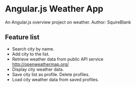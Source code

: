 # Angular.js Weather App

An Angular.js overview project on weather.
Author: SquireBlank

## Feature list

- Search city by name.
- Add city to the list.
- Retrieve weather data from public API service http://openweathermap.org/
- Display city weather data.
- Save city list as profile. Delete profiles.
- Load city weather data from saved profiles.
